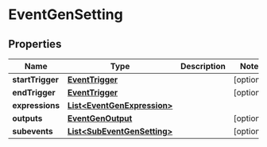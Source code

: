 

# EventGenSetting


## Properties

| Name | Type | Description | Notes |
|------------ | ------------- | ------------- | -------------|
|**startTrigger** | [**EventTrigger**](EventTrigger.md) |  |  [optional] |
|**endTrigger** | [**EventTrigger**](EventTrigger.md) |  |  [optional] |
|**expressions** | [**List&lt;EventGenExpression&gt;**](EventGenExpression.md) |  |  |
|**outputs** | [**EventGenOutput**](EventGenOutput.md) |  |  [optional] |
|**subevents** | [**List&lt;SubEventGenSetting&gt;**](SubEventGenSetting.md) |  |  [optional] |



